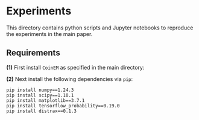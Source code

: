 # Experiments

This directory contains python scripts and Jupyter notebooks to reproduce
the experiments in the main paper. 

## Requirements

**(1)**  First install `CoinEM` as specified in the main directory:

**(2)** Next install the following dependencies via `pip`:

```
pip install numpy==1.24.3
pip install scipy==1.10.1
pip install matplotlib==3.7.1
pip install tensorflow_probability==0.19.0
pip install distrax==0.1.3
```